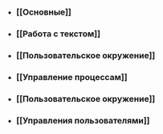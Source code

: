 - ### [[Основные]]
- ### [[Работа с текстом]]
- ### [[Пользовательское окружение]]
- ### [[Управление процессам]]
- ### [[Пользовательское окружение]]
- ### [[Управления пользователями]]
